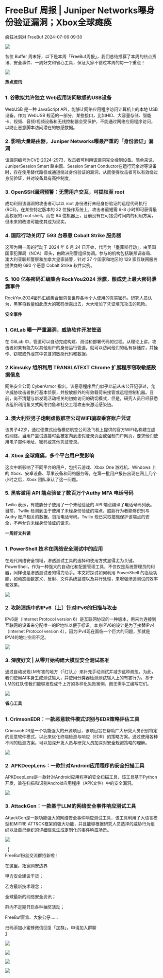 #  FreeBuf 周报 | Juniper Networks曝身份验证漏洞；Xbox全球瘫痪   
疯狂冰淇淋  FreeBuf   2024-07-06 09:30  
  
![](https://mmbiz.qpic.cn/mmbiz_gif/qq5rfBadR38jUokdlWSNlAjmEsO1rzv3srXShFRuTKBGDwkj4gvYy34iajd6zQiaKl77Wsy9mjC0xBCRg0YgDIWg/640?wx_fmt=gif "")  
  
  
各位 Buffer 周末好，以下是本周「FreeBuf周报」，我们总结推荐了本周的热点资讯、安全事件、一周好文和省心工具，保证大家不错过本周的每一个重点！  
  
  
![](https://mmbiz.qpic.cn/mmbiz_png/qq5rfBadR3icUnIWPZfN03PI1T8OWQsScicxb0KWpKFRxWTG2wErx1UxRsQxs5ZFbB9nibSuTQI62QHZLBBH1Klrw/640?wx_fmt=png&from=appmsg "")  
  
  
**热点资讯**  
  
  
##   
### 1. 谷歌拟允许独立 Web应用访问敏感的USB设备  
  
WebUSB 是一种 JavaScript API，能够让网络应用程序访问计算机上的本地 USB 设备。作为 WebUSB 规范的一部分，某些接口，比如HID、大容量存储、智能卡、视频、音频/视频设备和无线控制器会受保护，不能通过网络应用程序访问，以防止恶意脚本访问潜在的敏感数据。  
  
### 2. 影响大量路由器，Juniper Networks曝最严重的「身份验证」漏洞  
  
该漏洞编号为CVE-2024-2973，攻击者可利用该漏洞完全控制设备。简单来说，JuniperSession Smart 路由器、Session Smart Conductor在运行冗余对等设备时，存在使用替代路径或通道绕过身份验证的漏洞，从而使得攻击者可以有效绕过身份验证，并对设备具有高控制度。  
  
### 3. OpenSSH漏洞预警：无需用户交互，可提权至 root  
  
成功利用该漏洞的攻击者可以以 root 身份进行未经身份验证的远程代码执行 (RCE)。在某些特定版本的 32 位操作系统上，攻击者最短需 6-8 小时即可获得最高权限的 root shell。而在 64 位机器上，目前没有在可接受时间内的利用方案，但未来的改进可能使其成为现实。  
  
### 4. 国际行动关闭了 593 台恶意 Cobalt Strike 服务器  
  
这项为期一周的行动于 2024 年 6 月 24 日开始，代号为「墨菲斯行动」，由英国国家犯罪局（NCA）牵头，由欧洲刑警组织协调。参与的机构包括联邦调查局、澳大利亚联邦警察和加拿大皇家骑警，针对 27 个国家和地区的 129 家互联网服务提供商的 690 个恶意 Cobalt Strike 软件实例。  
  
### 5. 100 亿条密码汇编集合 RockYou2024 泄露，酿成史上最大密码泄露事件  
  
RockYou2024密码汇编集合里包含世界各地个人使用的真实密码。研究人员认为，黑客将数量如此庞大的密码泄露出去，大大增加了凭证填充攻击的风险。  
  
  
**安全事件**  
  
  
##   
### 1. GitLab 曝一严重漏洞，威胁软件开发管道  
  
在 GitLab 中，管道可以自动完成构建、测试和部署代码的过程。从理论上讲，攻击者如果有能力以其他用户的身份运行管道，就可以访问他们的私有存储库，并操作、窃取或外泄其中包含的敏感代码和数据。  
  
### 2.Kimsuky 组织利用 TRANSLATEXT Chrome 扩展程序窃取敏感数据信息  
  
网络安全公司 CyberArmor 指出，该恶意程序后门似乎此前从未公开记录过，允许威胁攻击者执行基本侦察，并投放额外的有效载荷来接管或远程控制机器。目前，尚不清楚与新发现活动相关的初始访问的确切模式，但是，研究人员已经获悉该组织利用鱼叉式网络钓鱼和社交工程攻击来激活感染链。  
  
### 3. 澳大利亚男子炮制虚假航空公司WIFI骗取乘客账户凭证  
  
该男子42岁，通过便携式设备模仿航空公司及飞机上提供的官方WIFI名称建立虚假网络，当用户尝试连接时会被定向到虚假登录页面或强制门户网页，要求他们使用电子邮件地址、密码或其他凭证登录。  
  
### 4. Xbox 全球瘫痪，多个平台用户受影响  
  
这次中断影响了不同平台的用户，包括云游戏、Xbox One 游戏机、Windows 上的 Xbox、安卓设备、苹果设备和网络服务等。在第一批用户报告出现在网上几个小时之后，Xbox 团队承认了这一问题。  
  
### 5. 黑客滥用 API 端点验证了数百万个Authy MFA 电话号码  
  
Twilio 表示，有威胁分子使用了一个未经验证的 API 端点编译了电话号码列表。目前，Twilio 检测到由于使用了未经身份验证的端点，威胁行为者能够识别与 Authy 账户相关的数据，包括电话号码。Twilio 现已采取措施保护该端点的安全，不再允许未经身份验证的请求。  
  
  
**一周好文共读**  
  
  
##   
### 1. PowerShell 技术在网络安全测试中的应用  
  
在现代网络安全领域，渗透测试工具的选择和使用方式显得尤为关键。PowerShell，作为一种强大的自动化和配置管理工具，不仅仅是系统管理员的利器，同样也是渗透测试者的得力助手。本文将探讨如何利用 PowerShell 的高级功能，如动态函数定义、反射、文件系统监控以及并行处理，来增强渗透测试的效率和效果。  
  
  
![](https://mmbiz.qpic.cn/mmbiz_png/qq5rfBadR3ibxXCMBvobgCKmWuAOBcoCWBMoHR3vibWPspfBxqq4Asf3Q3ZVcxg9q7Qh3qW3cuzw5sWFTCQx2Jqw/640?wx_fmt=png&from=appmsg "")  
  
### 2. 攻防演练中的IPv6（上）针对IPv6的扫描与攻击  
  
IPv6是（Internet Protocol version 6）是互联网协议的一种版本，用来为连接到互联网的设备来分配唯一的IP地址以便于标识。本身IPV6的设计是为了接替IPv4（Internet Protocol version 4），因为IPv4现在面临一个巨大的问题，那就是IPV4的地址空间不足。  
  
  
![](https://mmbiz.qpic.cn/mmbiz_png/qq5rfBadR3ibxXCMBvobgCKmWuAOBcoCWJplKbIQ9mVmhfrN3Wiamq1Aia676HUgCETCQP7CXs7GTDH5nicsO7l34w/640?wx_fmt=png&from=appmsg "")  
  
### 3. 深度好文 | 从零开始构建大模型安全测试基准  
  
通过自动发现LM有害的地方（「红队」）来补充手动测试并减少这种疏忽。为此，我们使用AI本身生成测试输入，并使用分类器检测测试输入上的有害行为。基于LM的红队使我们能够发现成千上万的多样化失败案例，而无需手工编写它们。  
  
  
![](https://mmbiz.qpic.cn/mmbiz_png/qq5rfBadR3ibxXCMBvobgCKmWuAOBcoCWwh6ydVPV9pz7D47bHaBICOXB7yKI8oTvsqgg5aHCcp1p8CKRHzDARQ/640?wx_fmt=png&from=appmsg "")  
  
  
**省心工具**  
  
  
##   
### 1. CrimsonEDR：一款恶意软件模式识别与EDR策略评估工具  
  
CrimsonEDR是一个功能强大的开源项目，该项目旨在帮助广大研究人员识别特定的恶意软件模式，以此来优化终端检测与响应（EDR）的策略方案。通过使用各种不同的检测方案，可以加深开发人员与研究人员加深对安全规避策略的理解。  
  
  
![](https://mmbiz.qpic.cn/mmbiz_png/qq5rfBadR39LcdUTibWwO2fKdibMKDKm2AiafBMEqkACxbftxib9XGGcHc0zniayF5Rm6JtYzATbPEiaGU7QDPBblyCQ/640?wx_fmt=png&from=appmsg "")  
  
### 2. APKDeepLens：一款针对Android应用程序的安全扫描工具  
  
APKDeepLens是一款针对Android应用程序的安全扫描工具，该工具基于Python开发，旨在扫描和识别Android应用程序（APK文件）中的安全漏洞。  
  
  
![](https://mmbiz.qpic.cn/mmbiz_jpg/qq5rfBadR39gF1icmjhPwHiactKvDYdZOlZHxRCVh7ibAxWMOwnOpbicO1ZsibLESBoPvlstw75FDDVhn1EyNjgfUYg/640?wx_fmt=jpeg&from=appmsg "")  
  
### 3. AttackGen：一款基于LLM的网络安全事件响应测试工具  
  
AttackGen是一款功能强大的网络安全事件响应测试工具，该工具利用了大语言模型和MITRE ATT&CK框架的强大功能，并且能够根据研究人员选择的威胁行为组织以及自己组织的详细信息生成定制化的事件响应场景。  
  
  
![](https://mmbiz.qpic.cn/mmbiz_png/qq5rfBadR38uOwkolTprFg5U4fmh6gSErgd5EkgGlOAh0tfoDoBVbuA0hrEQMCqSrrkkf57XeTUewmRbZiam68g/640?wx_fmt=png&from=appmsg "")  
  
  
【  
FreeBuf粉丝交流群招新啦！  
  
在这里，拓宽网安边界  
  
甲方安全建设干货；  
  
乙方最新技术理念；  
  
全球最新的网络安全资讯；  
  
群内不定期开启各种抽奖活动；  
  
FreeBuf盲盒、大象公仔......  
  
扫码添加小蜜蜂微信回复「加群」，申请加入群聊  
】  
  
![](https://mmbiz.qpic.cn/mmbiz_jpg/qq5rfBadR3ich6ibqlfxbwaJlDyErKpzvETedBHPS9tGHfSKMCEZcuGq1U1mylY7pCEvJD9w60pWp7NzDjmM2BlQ/640?wx_fmt=other&wxfrom=5&wx_lazy=1&wx_co=1&tp=webp "")  
  
  
![](https://mmbiz.qpic.cn/mmbiz_png/oQ6bDiaGhdyodyXHMOVT6w8DobNKYuiaE7OzFMbpar0icHmzxjMvI2ACxFql4Wbu2CfOZeadq1WicJbib6FqTyxEx6Q/640?wx_fmt=other&wxfrom=5&wx_lazy=1&wx_co=1&tp=webp "")  
  
![](https://mmbiz.qpic.cn/mmbiz_png/qq5rfBadR3icEEJemUSFlfufMicpZeRJZJ7JfyOicficFrgrD4BHnIMtgCpBbsSUBsQ0N7pHC7YpU8BrZWWwMMghoQ/640?wx_fmt=other&wxfrom=5&wx_lazy=1&wx_co=1&tp=webp "")  
  
[](http://mp.weixin.qq.com/s?__biz=Mzg2MTAwNzg1Ng==&mid=2247494513&idx=1&sn=d121e4f2e20b5ccd61ecf0ad3d8c2106&chksm=ce1f11eef96898f81380d9a50b1420949d8ab4fb9df77944c1d0a9368a1aa2df63106b75b47b&scene=21#wechat_redirect)  
  
[](http://mp.weixin.qq.com/s?__biz=Mzg2MTAwNzg1Ng==&mid=2247493976&idx=1&sn=70a35df0a9bd52d9ac09818483ff8810&chksm=ce1f13c7f9689ad10260fd6af11bcf78034d697b75e295281d4d5ce4a941d42ec8a24b9fc044&scene=21#wechat_redirect)  
  
[](https://mp.weixin.qq.com/s?__biz=MjM5NjA0NjgyMA==&mid=2651253272&idx=1&sn=82468d927062b7427e3ca8a912cb2dc7&scene=21#wechat_redirect)  
  
![](https://mmbiz.qpic.cn/mmbiz_gif/qq5rfBadR3icF8RMnJbsqatMibR6OicVrUDaz0fyxNtBDpPlLfibJZILzHQcwaKkb4ia57xAShIJfQ54HjOG1oPXBew/640?wx_fmt=gif&wxfrom=5&wx_lazy=1&tp=webp "")  
  
